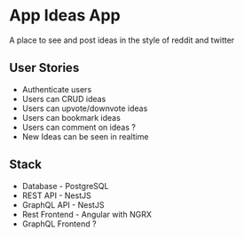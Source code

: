 # App Ideas App

A place to see and post ideas in the style of reddit and twitter

## User Stories

- Authenticate users
- Users can CRUD ideas
- Users can upvote/downvote ideas
- Users can bookmark ideas
- Users can comment on ideas ?
- New Ideas can be seen in realtime

## Stack

- Database - PostgreSQL
- REST API - NestJS
- GraphQL API - NestJS
- Rest Frontend - Angular with NGRX
- GraphQL Frontend ?
